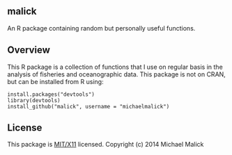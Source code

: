 malick
------
An R package containing random but personally useful functions.



Overview
--------
This R package is a collection of functions that I use on regular
basis in the analysis of fisheries and oceanographic data. This
package is not on CRAN, but can be installed from R using:

    install.packages("devtools")
    library(devtools)
    install_github("malick", username = "michaelmalick")



License
-------
This package is [MIT/X11](http://opensource.org/licenses/MIT) licensed.
Copyright (c) 2014 Michael Malick
